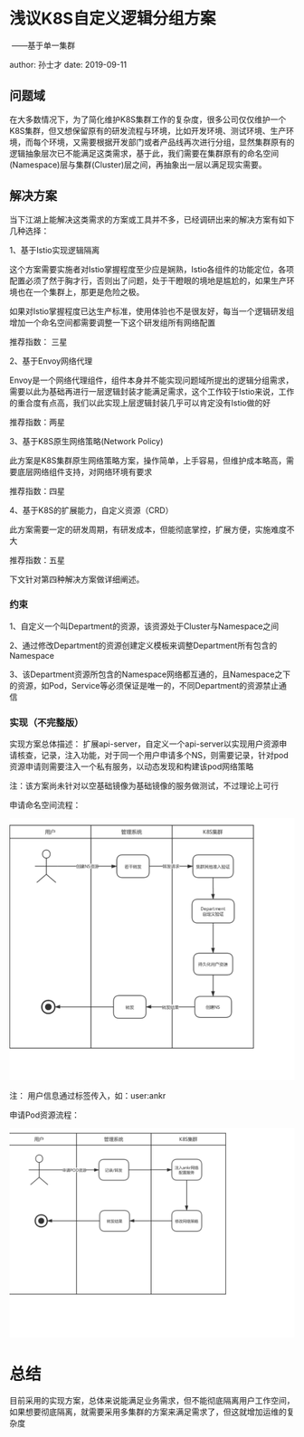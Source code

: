 # 浅议K8S自定义逻辑分组方案

​																				——基于单一集群

author:   孙士才            date:        2019-09-11

## 问题域

​			在大多数情况下，为了简化维护K8S集群工作的复杂度，很多公司仅仅维护一个K8S集群，但又想保留原有的研发流程与环境，比如开发环境、测试环境、生产环境，而每个环境，又需要根据开发部门或者产品线再次进行分组，显然集群原有的逻辑抽象层次已不能满足这类需求，基于此，我们需要在集群原有的命名空间(Namespace)层与集群(Cluster)层之间，再抽象出一层以满足现实需要。

## 解决方案

​			当下江湖上能解决这类需求的方案或工具并不多，已经调研出来的解决方案有如下几种选择：

1、基于Istio实现逻辑隔离

​		这个方案需要实施者对Istio掌握程度至少应是娴熟，Istio各组件的功能定位，各项配置必须了然于胸才行，否则出了问题，处于干瞪眼的境地是尴尬的，如果生产环境也在一个集群上，那更是危险之极。

​		如果对Istio掌握程度已达生产标准，使用体验也不是很友好，每当一个逻辑研发组增加一个命名空间都需要调整一下这个研发组所有网络配置

推荐指数： 三星

2、基于Envoy网络代理

​			Envoy是一个网络代理组件，组件本身并不能实现问题域所提出的逻辑分组需求，需要以此为基础再进行一层逻辑封装才能满足需求，这个工作较于Istio来说，工作的重合度有点高，我们以此实现上层逻辑封装几乎可以肯定没有Istio做的好

推荐指数：两星

3、基于K8S原生网络策略(Network Policy)

​		此方案是K8S集群原生网络策略方案，操作简单，上手容易，但维护成本略高，需要底层网络组件支持，对网络环境有要求

推荐指数：四星

4、基于K8S的扩展能力，自定义资源（CRD）

​		此方案需要一定的研发周期，有研发成本，但能彻底掌控，扩展方便，实施难度不大

推荐指数：五星

下文针对第四种解决方案做详细阐述。

### 约束

1、自定义一个叫Department的资源，该资源处于Cluster与Namespace之间

2、通过修改Department的资源创建定义模板来调整Department所有包含的Namespace

3、该Department资源所包含的Namespace网络都互通的，且Namespace之下的资源，如Pod，Service等必须保证是唯一的，不同Department的资源禁止通信

### 实现（不完整版）



实现方案总体描述：  扩展api-server，自定义一个api-server以实现用户资源申请核查，记录，注入功能，对于同一个用户申请多个NS，则需要记录，针对pod资源申请则需要注入一个私有服务，以动态发现和构建该pod网络策略

注：该方案尚未针对以空基础镜像为基础镜像的服务做测试，不过理论上可行

申请命名空间流程：

![逻辑分组申请命名空间](./img/逻辑分组申请命名空间.png)

注： 用户信息通过标签传入，如：user:ankr

申请Pod资源流程：

![申请pod资源流程](./img/申请pod资源流程.png)

# 总结

目前采用的实现方案，总体来说能满足业务需求，但不能彻底隔离用户工作空间，如果想要彻底隔离，就需要采用多集群的方案来满足需求了，但这就增加运维的复杂度